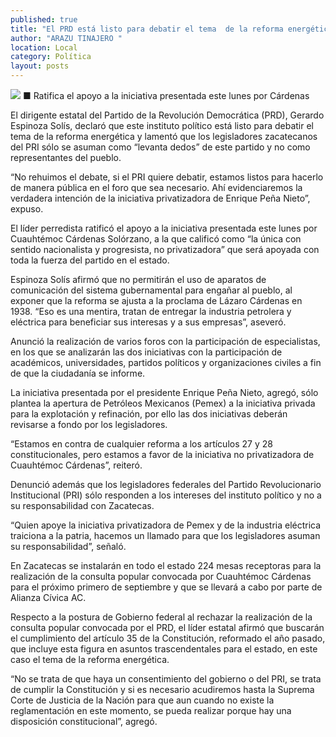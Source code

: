 ```yaml
---
published: true
title: "El PRD está listo para debatir el tema  de la reforma energética: Espinoza"
author: "ARAZU TINAJERO "
location: Local
category: Política
layout: posts
---
```


![](http://i.imgur.com/gTBiXNlm.jpg)
■ Ratifica el apoyo a la iniciativa presentada este lunes por Cárdenas

El dirigente estatal del Partido de la Revolución Democrática (PRD), Gerardo Espinoza Solís, declaró que este instituto político está listo para debatir el tema de la reforma energética y lamentó que los legisladores zacatecanos del PRI sólo se asuman como “levanta dedos” de este partido y no como representantes del pueblo.

“No rehuimos el debate, si el PRI quiere debatir, estamos listos para hacerlo de manera pública en el foro que sea necesario. Ahí evidenciaremos la verdadera intención de la iniciativa privatizadora de Enrique Peña Nieto”, expuso.

El líder perredista ratificó el apoyo a la iniciativa presentada este lunes por Cuauhtémoc Cárdenas Solórzano, a la que calificó como “la única con sentido nacionalista y progresista, no privatizadora” que será apoyada con toda la fuerza del partido en el estado.

Espinoza Solís afirmó que no permitirán el uso de aparatos de comunicación del sistema gubernamental para engañar al pueblo, al exponer que la reforma se ajusta a la proclama de Lázaro Cárdenas en 1938. “Eso es una mentira, tratan de entregar la industria petrolera y eléctrica para beneficiar sus interesas y a sus empresas”, aseveró.

Anunció la realización de varios foros con la participación de especialistas, en los que se analizarán las dos iniciativas con la participación de académicos, universidades, partidos políticos y organizaciones civiles a fin de que la ciudadanía se informe.

La iniciativa presentada por el presidente Enrique Peña Nieto, agregó, sólo plantea la apertura de Petróleos Mexicanos (Pemex) a la iniciativa privada para la explotación y refinación, por ello las dos iniciativas deberán revisarse a fondo por los legisladores.

“Estamos en contra de cualquier reforma a los artículos 27 y 28 constitucionales, pero estamos a favor de la iniciativa no privatizadora de Cuauhtémoc Cárdenas”, reiteró.

Denunció además que los legisladores federales del Partido Revolucionario Institucional (PRI) sólo responden a los intereses del instituto político y no a su responsabilidad con Zacatecas. 

“Quien apoye la iniciativa privatizadora de Pemex y de la industria eléctrica traiciona a la patria, hacemos un llamado para que los legisladores asuman su responsabilidad”, señaló.

En Zacatecas se instalarán en todo el estado 224 mesas receptoras para la realización de la consulta popular convocada por Cuauhtémoc Cárdenas para el próximo primero de septiembre y que se llevará a cabo por parte de Alianza Cívica AC. 

Respecto a la postura de Gobierno federal al rechazar la realización de la consulta popular convocada por el PRD, el líder estatal afirmó que buscarán el cumplimiento del artículo 35 de la Constitución, reformado el año pasado, que incluye esta figura en asuntos trascendentales para el estado, en este caso el tema de la reforma energética.

“No se trata de que haya un consentimiento del gobierno o del PRI, se trata de cumplir la Constitución y si es necesario acudiremos hasta la Suprema Corte de Justicia de la Nación para que aun cuando no existe la reglamentación en este momento, se pueda realizar porque hay una disposición constitucional”, agregó.
